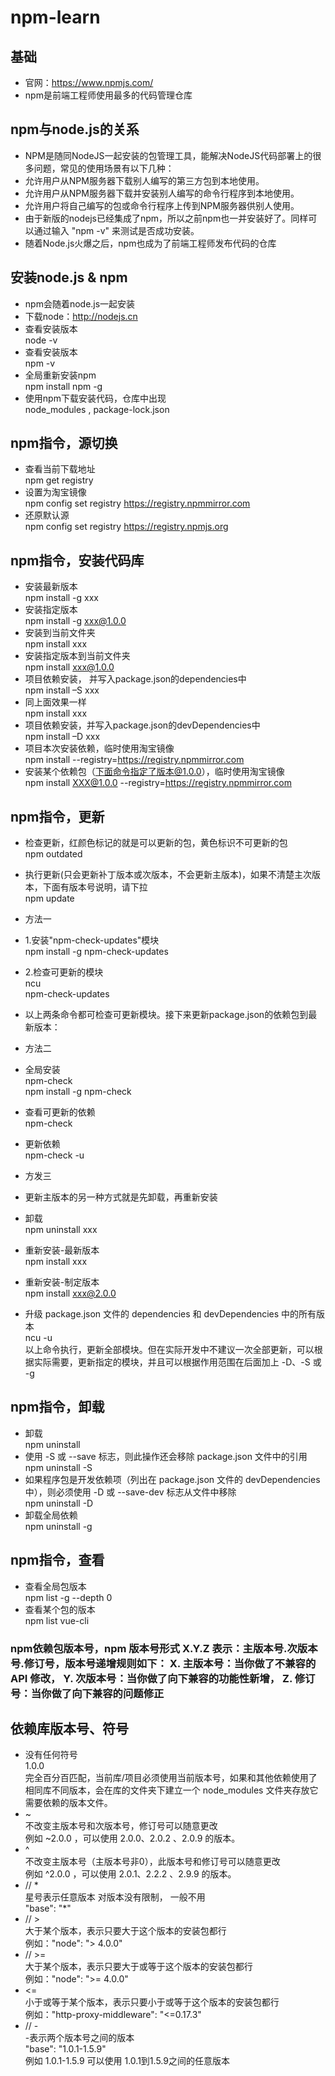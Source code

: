 # npm-learn
## 基础
- 官网：https://www.npmjs.com/
- npm是前端工程师使用最多的代码管理仓库
## npm与node.js的关系
- NPM是随同NodeJS一起安装的包管理工具，能解决NodeJS代码部署上的很多问题，常见的使用场景有以下几种：
- 允许用户从NPM服务器下载别人编写的第三方包到本地使用。
- 允许用户从NPM服务器下载并安装别人编写的命令行程序到本地使用。
- 允许用户将自己编写的包或命令行程序上传到NPM服务器供别人使用。
- 由于新版的nodejs已经集成了npm，所以之前npm也一并安装好了。同样可以通过输入 "npm -v" 来测试是否成功安装。
- 随着Node.js火爆之后，npm也成为了前端工程师发布代码的仓库

## 安装node.js & npm
- npm会随着node.js一起安装
- 下载node：http://nodejs.cn
- 查看安装版本  
  node -v
- 查看安装版本  
  npm -v
- 全局重新安装npm  
  npm install npm -g
- 使用npm下载安装代码，仓库中出现  
  node_modules , package-lock.json

## npm指令，源切换
- 查看当前下载地址  
  npm get registry
- 设置为淘宝镜像  
  npm config set registry https://registry.npmmirror.com 
- 还原默认源  
  npm config set registry https://registry.npmjs.org
## npm指令，安装代码库
- 安装最新版本  
  npm install -g xxx
- 安装指定版本  
  npm install -g xxx@1.0.0
- 安装到当前文件夹  
  npm install xxx
- 安装指定版本到当前文件夹  
  npm install xxx@1.0.0
- 项目依赖安装， 并写入package.json的dependencies中  
  npm install –S xxx
- 同上面效果一样  
  npm install xxx
- 项目依赖安装，并写入package.json的devDependencies中  
  npm install –D xxx
- 项目本次安装依赖，临时使用淘宝镜像  
  npm install --registry=https://registry.npmmirror.com
- 安装某个依赖包（下面命令指定了版本@1.0.0），临时使用淘宝镜像  
  npm install XXX@1.0.0 --registry=https://registry.npmmirror.com
## npm指令，更新
- 检查更新，红颜色标记的就是可以更新的包，黄色标识不可更新的包  
  npm outdated    
- 执行更新(只会更新补丁版本或次版本，不会更新主版本)，如果不清楚主次版本，下面有版本号说明，请下拉  
  npm update  
- 方法一
- 1.安装"npm-check-updates"模块  
npm install -g npm-check-updates  
- 2.检查可更新的模块  
ncu  
npm-check-updates  
- 以上两条命令都可检查可更新模块。接下来更新package.json的依赖包到最新版本： 

- 方法二
- 全局安装  
npm-check  
npm install -g npm-check  
- 查看可更新的依赖  
npm-check  
- 更新依赖  
npm-check -u  
- 方发三
- 更新主版本的另一种方式就是先卸载，再重新安装  
- 卸载  
npm uninstall xxx  
- 重新安装-最新版本  
npm install xxx  
- 重新安装-制定版本  
npm install xxx@2.0.0  

- 升级 package.json 文件的 dependencies 和 devDependencies 中的所有版本  
ncu -u  
以上命令执行，更新全部模块。但在实际开发中不建议一次全部更新，可以根据实际需要，更新指定的模块，并且可以根据作用范围在后面加上 -D、-S 或 -g  

## npm指令，卸载
- 卸载  
  npm uninstall <package-name>  
- 使用 -S 或 --save 标志，则此操作还会移除 package.json 文件中的引用  
  npm uninstall -S <package-name>  
- 如果程序包是开发依赖项（列出在 package.json 文件的   devDependencies 中），则必须使用 -D 或 --save-dev 标志从文件中移除  
  npm uninstall -D <package-name>   
- 卸载全局依赖  
  npm uninstall -g <package-name>   
## npm指令，查看
- 查看全局包版本  
  npm list -g --depth 0
- 查看某个包的版本  
  npm list vue-cli
### npm依赖包版本号，npm 版本号形式 X.Y.Z 表示：主版本号.次版本号.修订号，版本号递增规则如下： X. 主版本号：当你做了不兼容的 API 修改， Y. 次版本号：当你做了向下兼容的功能性新增， Z. 修订号：当你做了向下兼容的问题修正

## 依赖库版本号、符号
- 没有任何符号  
  1.0.0  
  完全百分百匹配，当前库/项目必须使用当前版本号，如果和其他依赖使用了相同库不同版本，会在库的文件夹下建立一个 node_modules 文件夹存放它需要依赖的版本文件。
- ~  
  不改变主版本号和次版本号，修订号可以随意更改  
  例如 ~2.0.0 ，可以使用 2.0.0、2.0.2 、2.0.9 的版本。
- ^  
  不改变主版本号（主版本号非0），此版本号和修订号可以随意更改  
  例如 ^2.0.0 ，可以使用 2.0.1、2.2.2 、2.9.9 的版本。
- // *  
  星号表示任意版本 对版本没有限制， 一般不用  
  "base": "*"
- // >  
  大于某个版本，表示只要大于这个版本的安装包都行  
  例如："node": "> 4.0.0"
- // >=  
  大于某个版本，表示只要大于或等于这个版本的安装包都行  
  例如："node": ">= 4.0.0"  
- <=  
  小于或等于某个版本，表示只要小于或等于这个版本的安装包都行  
  例如："http-proxy-middleware": "<=0.17.3"  
- // -  
  -表示两个版本号之间的版本  
  "base": "1.0.1-1.5.9"  
  例如 1.0.1-1.5.9 可以使用 1.0.1到1.5.9之间的任意版本  









